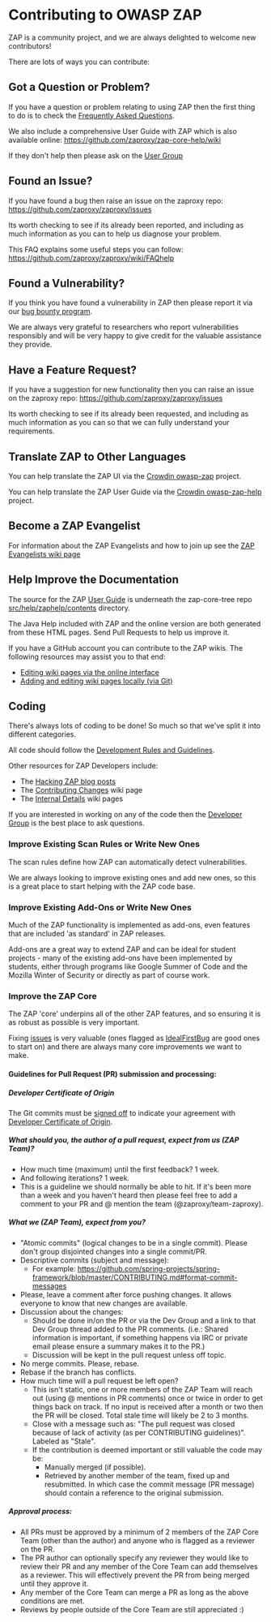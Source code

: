 # Contributing to OWASP ZAP
ZAP is a community project, and we are always delighted to welcome new contributors!

There are lots of ways you can contribute:

## Got a Question or Problem?
If you have a question or problem relating to using ZAP then the first thing to do is to check the [Frequently Asked Questions](https://github.com/zaproxy/zaproxy/wiki/FAQtoplevel).

We also include a comprehensive User Guide with ZAP which is also available online: https://github.com/zaproxy/zap-core-help/wiki

If they don't help then please ask on the [User Group](https://groups.google.com/group/zaproxy-users)

## Found an Issue?
If you have found a bug then raise an issue on the zaproxy repo: https://github.com/zaproxy/zaproxy/issues

Its worth checking to see if its already been reported, and including as much information as you can to help us diagnose your problem.

This FAQ explains some useful steps you can follow: https://github.com/zaproxy/zaproxy/wiki/FAQhelp

## Found a Vulnerability?
If you think you have found a vulnerability in ZAP then please report it via our [bug bounty program](https://bugcrowd.com/owaspzap).

We are always very grateful to researchers who report vulnerabilities responsibly and will be very happy to give credit for the valuable assistance they provide.

## Have a Feature Request?
If you have a suggestion for new functionality then you can raise an issue on the zaproxy repo: https://github.com/zaproxy/zaproxy/issues

Its worth checking to see if its already been requested, and including as much information as you can so that we can fully understand your requirements.

## Translate ZAP to Other Languages
You can help translate the ZAP UI via the [Crowdin owasp-zap](https://crowdin.com/project/owasp-zap) project.

You can help translate the ZAP User Guide via the [Crowdin owasp-zap-help](https://crowdin.com/project/owasp-zap-help) project.

## Become a ZAP Evangelist
For information about the ZAP Evangelists and how to join up see the [ZAP Evangelists wiki page](https://github.com/zaproxy/zaproxy/wiki/ZapEvangelists)

## Help Improve the Documentation
The source for the ZAP [User Guide](https://github.com/zaproxy/zap-core-help/wiki) is underneath the zap-core-tree repo [src/help/zaphelp/contents](https://github.com/zaproxy/zap-core-help/tree/master/src/help/zaphelp/contents) directory.

The Java Help included with ZAP and the online version are both generated from these HTML pages. Send Pull Requests to help us improve it.

If you have a GitHub account you can contribute to the ZAP wikis. 
The following resources may assist you to that end:
* [Editing wiki pages via the online interface](https://help.github.com/articles/editing-wiki-pages-via-the-online-interface/)
* [Adding and editing wiki pages locally (via Git)](https://help.github.com/articles/adding-and-editing-wiki-pages-locally/)

## Coding

There's always lots of coding to be done! So much so that we've split it into different categories.

All code should follow the [Development Rules and Guidelines](https://github.com/zaproxy/zaproxy/wiki/DevGuidelines).

Other resources for ZAP Developers include:
* The [Hacking ZAP blog posts](https://github.com/zaproxy/zaproxy/wiki/Development#Hacking_ZAP)
* The [Contributing Changes](https://github.com/zaproxy/zaproxy/wiki/Contributing-Changes) wiki page
* The [Internal Details](https://github.com/zaproxy/zaproxy/wiki/InternalDetails) wiki pages

If you are interested in working on any of the code then the [Developer Group](https://groups.google.com/group/zaproxy-develop) is the best place to ask questions.

### Improve Existing Scan Rules or Write New Ones
The scan rules define how ZAP can automatically detect vulnerabilities.

We are always looking to improve existing ones and add new ones, so this is a great place to start helping with the ZAP code base.

### Improve Existing Add-Ons or Write New Ones
Much of the ZAP functionality is implemented as add-ons, even features that are included 'as standard' in ZAP releases.

Add-ons are a great way to extend ZAP and can be ideal for student projects - many of the existing add-ons have been implemented by students, either through programs like Google Summer of Code and the Mozilla Winter of Security or directly as part of course work.

### Improve the ZAP Core
The ZAP 'core' underpins all of the other ZAP features, and so ensuring it is as robust as possible is very important.

Fixing [issues](https://github.com/zaproxy/zaproxy/issues) is very valuable (ones flagged as [IdealFirstBug](https://github.com/zaproxy/zaproxy/issues?q=is%3Aopen+is%3Aissue+label%3AIdealFirstBug) are good ones to start on) and there are always many core improvements we want to make.

#### Guidelines for Pull Request (PR) submission and processing:

##### Developer Certificate of Origin

The Git commits must be [signed off] to indicate your agreement with [Developer Certificate of Origin].

##### What should you, the author of a pull request, expect from us (ZAP Team)?
* How much time (maximum) until the first feedback? 1 week.
* And following iterations? 1 week.
* This is a guideline we should normally be able to hit. If it's been more than a week and you haven't heard then please feel free to add a comment to your PR and @ mention the team (@zaproxy/team-zaproxy).

##### What we (ZAP Team), expect from you?
  * "Atomic commits" (logical changes to be in a single commit). Please don't group disjointed changes into a single commit/PR.
  * Descriptive commits (subject and message):
    * For example: https://github.com/spring-projects/spring-framework/blob/master/CONTRIBUTING.md#format-commit-messages
  * Please, leave a comment after force pushing changes. It allows everyone to know that new changes are available.
  * Discussion about the changes:
    * Should be done in/on the PR or via the Dev Group and a link to that Dev Group thread added to the PR comments. (i.e.: Shared information is important, if something happens via IRC or private email please ensure a summary makes it to the PR.)
    * Discussion will be kept in the pull request unless off topic.
  * No merge commits. Please, rebase.
  * Rebase if the branch has conflicts.
  * How much time will a pull request be left open?
    * This isn't static, one or more members of the ZAP Team will reach out (using @ mentions in PR comments) once or twice in order to get things back on track. If no input is received after a month or two then the PR will be closed. Total stale time will likely be 2 to 3 months.
    * Close with a message such as: "The pull request was closed because of lack of activity (as per CONTRIBUTING guidelines)". Labeled as "Stale".
    * If the contribution is deemed important or still valuable the code may be:
      * Manually merged (if possible).
      * Retrieved by another member of the team, fixed up and resubmitted. In which case the commit message (PR message) should contain a reference to the original submission.

##### Approval process:
* All PRs must be approved by a minimum of 2 members of the ZAP Core Team (other than the author) and anyone who is flagged as a reviewer on the PR.
* The PR author can optionally specify any reviewer they would like to review their PR and any member of the Core Team can add themselves as a reviewer. This will effectively prevent the PR from being merged until they approve it.
* Any member of the Core Team can merge a PR as long as the above conditions are met.
* Reviews by people outside of the Core Team are still appreciated :)


[signed off]: https://git-scm.com/docs/git-commit#Documentation/git-commit.txt--s
[Developer Certificate of Origin]: https://developercertificate.org/
